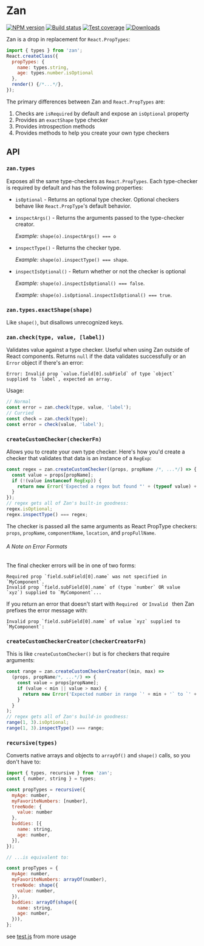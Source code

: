 Zan
===

[![NPM version][npm-image]][npm-url]
[![Build status][travis-image]][travis-url]
[![Test coverage][coveralls-image]][coveralls-url]
[![Downloads][downloads-image]][downloads-url]

Zan is a drop in replacement for `React.PropTypes`:

```js
import { types } from 'zan';
React.createClass({
  propTypes: {
    name: types.string,
    age: types.number.isOptional
  },
  render() {/*...*/},
});
```

The primary differences between Zan and `React.PropTypes` are:

 1. Checks are `isRequired` by default and expose an `isOptional` property
 2. Provides an `exactShape` type checker
 3. Provides introspection methods
 4. Provides methods to help you create your own type checkers

## API

### `zan.types`
Exposes all the same type-checkers as `React.PropTypes`. Each type-checker is required by default and has the following properties:

 - `isOptional` - Returns an optional type checker. Optional checkers behave like `React.PropType`'s default behavior.

 - `inspectArgs()` - Returns the arguments passed to the type-checker creator.

    _Example:_ `shape(o).inspectArgs() === o`

 - `inspectType()` - Returns the checker type.

    _Example:_  `shape(o).inspectType() === shape`.

 - `inspectIsOptional()` - Return whether or not the checker is optional

     _Example:_  `shape(o).inspectIsOptional() === false`.

     _Example:_  `shape(o).isOptional.inspectIsOptional() === true`.

### `zan.types.exactShape(shape)`
Like `shape()`, but disallows unrecognized keys.

### `zan.check(type, value, [label])`

Validates value against a type checker. Useful when using Zan outside of React components. Returns `null` if the data validates successfully or an `Error` object if there's an error:

    Error: Invalid prop `value.field[0].subField` of type `object` supplied to `label`, expected an array.

Usage:

```javascript
// Normal
const error = zan.check(type, value, 'label');
// Curried
const check = zan.check(type);
const error = check(value, 'label');
```

### `createCustomChecker(checkerFn)`
Allows you to create your own type checker. Here's how you'd create a checker
that validates that data is an instance of a `RegExp`:

```javascript
const regex = zan.createCustomChecker((props, propName /*, ...*/) => {
  const value = props[propName];
  if (!(value instanceof RegExp)) {
    return new Error('Expected a regex but found "' + (typeof value) + '".');
  }
});
// regex gets all of Zan's built-in goodness:
regex.isOptional;
regex.inspectType() === regex;
```

The checker is passed all the same arguments as React PropType checkers: `props`, `propName`, `componentName`, `location`, and `propFullName`.

###### A Note on Error Formats
The final checker errors will be in  one of two forms:

```
Required prop `field.subField[0].name` was not specified in `MyComponent`.
Invalid prop `field.subField[0].name` of (type `number` OR value `xyz`) supplied to `MyComponent`...
```

If you return an error that doesn't start with `Required ` or `Invalid ` then Zan prefixes the error message with:

```
Invalid prop `field.subField[0].name` of value `xyz` supplied to `MyComponent`:
```

### `createCustomCheckerCreator(checkerCreatorFn)`
This is like `createCustomChecker()` but is for checkers that require arguments:

```javascript
const range = zan.createCustomCheckerCreator((min, max) =>
  (props, propName/*, ...*/) => {
    const value = props[propName];
    if (value < min || value > max) {
      return new Error('Expected number in range `' + min + '` to `' + max + '`.');
    }
  }
);
// regex gets all of Zan's build-in goodness:
range(1, 3).isOptional;
range(1, 3).inspectType() === range;
```


### `recursive(types)`

Converts native arrays and objects to `arrayOf()` and `shape()` calls, so you don't have to:

```js
import { types, recursive } from 'zan';
const { number, string } = types;

const propTypes = recursive({
  myAge: number,
  myFavoriteNumbers: [number],
  treeNode: {
    value: number
  },
  buddies: [{
    name: string,
    age: number,
  }],
});

// ...is equivalent to:

const propTypes = {
  myAge: number,
  myFavoriteNumbers: arrayOf(number),
  treeNode: shape({
    value: number,
  }),
  buddies: arrayOf(shape({
    name: string,
    age: number,
  })),
};

```

see [test.js](test.js) from more usage


[npm-image]: https://img.shields.io/npm/v/zan.svg?style=flat-square
[npm-url]: https://npmjs.org/package/zan
[travis-image]: https://img.shields.io/travis/kolodny/zan.svg?style=flat-square
[travis-url]: https://travis-ci.org/kolodny/zan
[coveralls-image]: https://img.shields.io/coveralls/kolodny/zan.svg?style=flat-square
[coveralls-url]: https://coveralls.io/r/kolodny/zan
[downloads-image]: http://img.shields.io/npm/dm/zan.svg?style=flat-square
[downloads-url]: https://npmjs.org/package/zan
